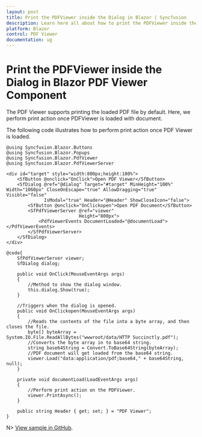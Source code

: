 ```yaml
---
layout: post
title: Print the PDFViewer inside the Dialog in Blazor | Syncfusion
description: Learn here all about how to print the PDFViewer inside the Dialog in Syncfusion Blazor PDF Viewer component and more.
platform: Blazor
control: PDF Viewer
documentation: ug
---
```


# Print the PDFViewer inside the Dialog in Blazor PDF Viewer Component

The PDF Viewer supports printing the loaded PDF file by default. Here, we perform print action once PDFViewer is loaded with document.

The following code illustrates how to perform print action once PDF Viewer is loaded.

```cshtml
@using Syncfusion.Blazor.Buttons
@using Syncfusion.Blazor.Popups
@using Syncfusion.Blazor.PdfViewer
@using Syncfusion.Blazor.PdfViewerServer

<div id="target" style="width:800px;height:100%">
    <SfButton @onclick="OnClick">Open PDF Viewer</SfButton>
    <SfDialog @ref="@dialog" Target="#target" MinHeight="100%" Width="1060px" CloseOnEscape="true" AllowDragging="true" Visible="false"
              IsModal="true" Header="@Header" ShowCloseIcon="false">
        <SfButton @onclick="OnClickopen">Open PDF Document</SfButton>
        <SfPdfViewerServer @ref="viewer"
                           Height="800px">
            <PdfViewerEvents DocumentLoaded="@documentLoad"></PdfViewerEvents>
        </SfPdfViewerServer>
    </SfDialog>
</div>

@code{
    SfPdfViewerServer viewer;
    SfDialog dialog;

    public void OnClick(MouseEventArgs args)
    {
        //Method to show the dialog window.
        this.dialog.Show(true);
    }

    //Triggers when the dialog is opened.
    public void OnClickopen(MouseEventArgs args)
    {
        //Reads the contents of the file into a byte array, and then closes the file.
        byte[] byteArray = System.IO.File.ReadAllBytes("wwwroot/data/HTTP Succinctly.pdf");
        //Converts the byte array in to base64 string.
        string base64String = Convert.ToBase64String(byteArray);
        //PDF document will get loaded from the base64 string.
        viewer.Load("data:application/pdf;base64," + base64String, null);
    }

    private void documentLoad(LoadEventArgs args)
    {
        //Perform print action on the PDFViewer. 
        viewer.PrintAsync();
    }

    public string Header { get; set; } = "PDF Viewer";
}
```

N> [View sample in GitHub](https://github.com/SyncfusionExamples/blazor-pdf-viewer-examples/tree/master/Print/PDF%20Viewer%20in%20a%20Dialog).
